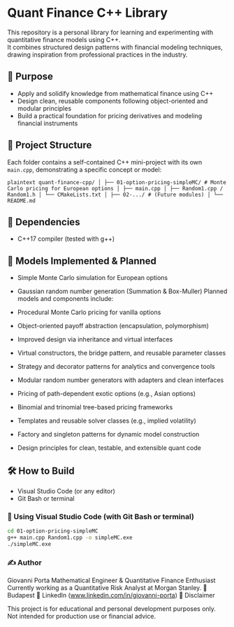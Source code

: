 # Quant Finance C++ Library

This repository is a personal library for learning and experimenting with quantitative finance models using C++.  
It combines structured design patterns with financial modeling techniques, drawing inspiration from professional practices in the industry.

## 🎯 Purpose

- Apply and solidify knowledge from mathematical finance using C++
- Design clean, reusable components following object-oriented and modular principles
- Build a practical foundation for pricing derivatives and modeling financial instruments

## 📂 Project Structure

Each folder contains a self-contained C++ mini-project with its own `main.cpp`, demonstrating a specific concept or model:

```plaintext quant-finance-cpp/ │ ├── 01-option-pricing-simpleMC/ # Monte Carlo pricing for European options │ ├── main.cpp │ ├── Random1.cpp / Random1.h │ └── CMakeLists.txt │ ├── 02-.../ # (Future modules) │ └── README.md ```

## 📌 Dependencies

- C++17 compiler (tested with g++)

## 🧮 Models Implemented & Planned

- Simple Monte Carlo simulation for European options
- Gaussian random number generation (Summation & Box-Muller)
Planned models and components include:

- Procedural Monte Carlo pricing for vanilla options
- Object-oriented payoff abstraction (encapsulation, polymorphism)
- Improved design via inheritance and virtual interfaces
- Virtual constructors, the bridge pattern, and reusable parameter classes
- Strategy and decorator patterns for analytics and convergence tools
- Modular random number generators with adapters and clean interfaces
- Pricing of path-dependent exotic options (e.g., Asian options)
- Binomial and trinomial tree-based pricing frameworks
- Templates and reusable solver classes (e.g., implied volatility)
- Factory and singleton patterns for dynamic model construction
- Design principles for clean, testable, and extensible quant code

## 🛠️ How to Build

- Visual Studio Code (or any editor)
- Git Bash or terminal

### 🧱 Using Visual Studio Code (with Git Bash or terminal)

```bash
cd 01-option-pricing-simpleMC
g++ main.cpp Random1.cpp -o simpleMC.exe
./simpleMC.exe
```

### ✍️ Author

Giovanni Porta
Mathematical Engineer & Quantitative Finance Enthusiast
Currently working as a Quantitative Risk Analyst at Morgan Stanley.
📍 Budapest
🔗 LinkedIn (www.linkedin.com/in/giovanni-porta)
📝 Disclaimer

This project is for educational and personal development purposes only.
Not intended for production use or financial advice.
